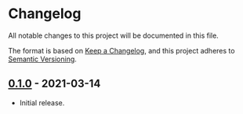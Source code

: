 # Changelog
All notable changes to this project will be documented in this file.

The format is based on [Keep a Changelog](https://keepachangelog.com/en/1.0.0/),
and this project adheres to [Semantic Versioning](https://semver.org/spec/v2.0.0.html).

## [0.1.0] - 2021-03-14
- Initial release.

[0.1.0]: https://github.com/abhinav/goldmark-wikilink/releases/tag/v0.1.0
